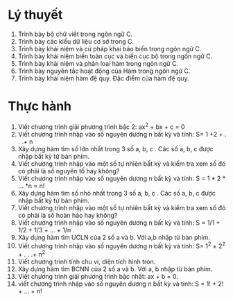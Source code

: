 # Lý thuyết
1) Trình bày bộ chữ viết trong ngôn ngữ C.
2) Trình bày các kiểu dữ liệu cơ sở trong C.
3) Trình bày khái niệm và cú pháp khai báo biến trong ngôn ngữ C.
4) Trình bày khái niệm biến toàn cục và biến cục bộ trong ngôn ngữ C.
5) Trình bày khái niệm và phân loại hàm trong ngôn ngữ C.
6) Trình bày nguyên tắc hoạt động của Hàm trong ngôn ngữ C.
7) Trình bày khái niệm hàm đệ quy. Đặc điểm của hàm đệ quy.
# Thực hành
1) Viết chương trình giải phương trình bậc 2: ax<sup>2</sup> + bx + c = 0
2) Viết chương trình nhập vào số nguyên dương n bất kỳ và tính: S= 1 +2 + . . .+ n
3) Xây dựng hàm tìm số lớn nhất trong 3 số a, b, c . Các số a, b, c được nhập bất kỳ từ bàn phím.
4) Viết chương trình nhập vào một số tự nhiên bất kỳ và kiểm tra xem số đó có phải là số nguyên tố hay không?
5) Viết chương trình nhập vào số nguyên dương n bất kỳ và tính: S = 1 * 2 * … *n = n!
6) Xây dựng hàm tìm số nhỏ nhất trong 3 số a, b, c . Các số a, b, c được nhập bất kỳ từ bàn phím.
7) Viết chương trình nhập vào một số tự nhiên bất kỳ và kiểm tra xem số đó có phải là số hoàn hảo hay không?
8) Viết chương trình nhập vào số nguyên dương n bất kỳ và tính: S  = 1/1 + 1/2 + 1/3 + ... + 1/n
9) Xây dựng hàm tìm UCLN của 2 số a và b. Với a,b nhập từ bàn phím.
10) Viết chương trình nhập vào số nguyên dương n bất kỳ và tính: S= 1<sup>2</sup> + 2<sup>2</sup> + . . .+ n<sup>2</sup>
11) Viết chương trình tính chu vi, diện tích hình tròn. 
12) Xây dựng hàm tìm BCNN của 2 số a và b. Với a, b nhập từ bàn phím.
13) Viết chương trình giải phương trình bậc nhất:  ax + b = 0.
14) viết chương trình nhập vào số nguyên dương n bất kỳ và tính: S = 1! + 2! + … + n!
